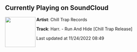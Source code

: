 ## Currently Playing on SoundCloud

[<img align="left" width="100" src="https://i1.sndcdn.com/artworks-C2rB97eHScLN024v-X21n1Q-t500x500.jpg">](https://soundcloud.com/chilltrapnetwork/runhide)

**Artist**: Chill Trap Records 

**Track**: Harr. - Run And Hide [Chill Trap Release]

Last updated at 11/24/2022 08:49
